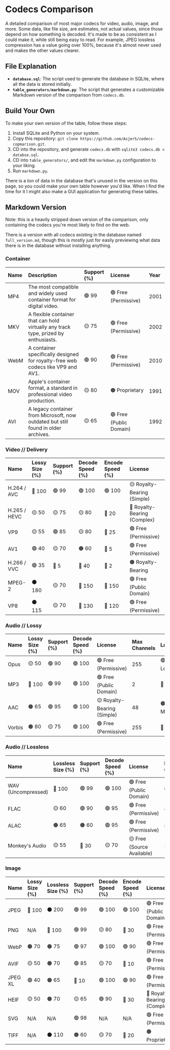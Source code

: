 # Codecs Comparison

A detailed comparison of most major codecs for video, audio, image, and more. Some data, like file size, are estimates, not actual values, since those depend on how something is decoded. It's made to be as consistent as I could make it, while still being easy to read. For example, JPEG lossless compression has a value going over 100%, because it's almost never used and makes the other values clearer.

## File Explanation

- **`database.sql`**: The script used to generate the database in SQLite, where all the data is stored initially.
- **`table_generators/markdown.py`**: The script that generates a customizable Markdown version of the comparison from `codecs.db`.

## Build Your Own

To make your own version of the table, follow these steps:

1. Install SQLite and Python on your system.
2. Copy this repository: `git clone https://github.com/AsjerS/codecs-copmarison.git`.
3. CD into the repository, and generate `codecs.db` with `sqlite3 codecs.db < databse.sql`.
4. CD into `table_generators/`, and edit the `markdown.py` configuration to your liking.
5. Run `markdown.py`.

There is a ton of data in the database that's unused in the version on this page, so you could make your own table however you'd like. When I find the time for it I might also make a GUI application for generating these tables.

## Markdown Version

Note: this is a heavily stripped down version of the comparison, only containing the codecs you're most likely to find on the web.

There is a version with all codecs existing in the database named `full_version.md`, though this is mostly just for easily previewing what data there is in the database without installing anything.

### Container

| Name | Description | Support (%) | License | Year |
|:---|:---|:---|:---|:---|
| MP4 | The most compatible and widely used container format for digital video. | 🟢 99 | 🟢 Free (Permissive) | 2001 |
| MKV | A flexible container that can hold virtually any track type, prized by enthusiasts. | 🟡 75 | 🟢 Free (Permissive) | 2002 |
| WebM | A container specifically designed for royalty-free web codecs like VP9 and AV1. | 🟢 90 | 🟢 Free (Permissive) | 2010 |
| MOV | Apple's container format, a standard in professional video production. | 🟡 80 | 🟠 Proprietary | 1991 |
| AVI | A legacy container from Microsoft, now outdated but still found in older archives. | 🟡 65 | 🟢 Free (Public Domain) | 1992 |

### Video // Delivery

| Name | Lossy Size (%) | Support (%) | Decode Speed (%) | Encode Speed (%) | License |
|:---|:---|:---|:---|:---|:---|
| H.264 / AVC | 🔴 100 | 🟢 99 | 🟢 100 | 🟢 100 | 🟡 Royalty-Bearing (Simple) |
| H.265 / HEVC | 🟡 50 | 🟡 75 | 🟡 80 | 🔴 20 | 🔴 Royalty-Bearing (Complex) |
| VP9 | 🟡 55 | 🟢 85 | 🟡 80 | 🔴 25 | 🟢 Free (Permissive) |
| AV1 | 🟢 40 | 🟡 70 | 🟠 60 | 🔴 5 | 🟢 Free (Permissive) |
| H.266 / VVC | 🟢 35 | 🔴 5 | 🔴 40 | 🔴 2 | 🟠 Royalty-Bearing |
| MPEG-2 | ⚫ 180 | 🟡 70 | 🔵 150 | 🔵 150 | 🟢 Free (Public Domain) |
| VP8 | ⚫ 115 | 🟡 70 | 🔵 130 | 🔵 120 | 🟢 Free (Permissive) |

### Audio // Lossy

| Name | Lossy Size (%) | Support (%) | Decode Speed (%) | License | Max Channels | Latency |
|:---|:---|:---|:---|:---|:---|:---|
| Opus | 🟡 50 | 🟢 90 | 🟢 100 | 🟢 Free (Permissive) | 255 | 🟢 Very Low |
| MP3 | 🔴 100 | 🟢 99 | 🟢 100 | 🟢 Free (Public Domain) | 2 | 🔴 High |
| AAC | 🟠 65 | 🟢 95 | 🟢 100 | 🟡 Royalty-Bearing (Simple) | 48 | 🟠 Medium |
| Vorbis | 🟠 80 | 🟡 75 | 🟢 100 | 🟢 Free (Permissive) | 255 | 🔴 High |

### Audio // Lossless

| Name | Lossless Size (%) | Support (%) | Decode Speed (%) | License | Max Channels | Audio Depth (bits) |
|:---|:---|:---|:---|:---|:---|:---|
| WAV (Uncompressed) | 🔴 100 | 🟢 99 | 🟢 100 | 🟢 Free (Public Domain) | 65536 | 32 |
| FLAC | 🟡 60 | 🟢 90 | 🟢 95 | 🟢 Free (Permissive) | 8 | 32 |
| ALAC | 🟠 65 | 🟠 60 | 🟢 95 | 🟢 Free (Permissive) | 8 | 32 |
| Monkey's Audio | 🟡 55 | 🔴 30 | 🟡 70 | 🟡 Free (Source Available) | 32 | 24 |

### Image

| Name | Lossy Size (%) | Lossless Size (%) | Support (%) | Decode Speed (%) | Encode Speed (%) | License | Alpha? |
|:---|:---|:---|:---|:---|:---|:---|:---|
| JPEG | 🔴 100 | ⚫ 200 | 🟢 99 | 🟢 100 | 🟢 100 | 🟢 Free (Public Domain) | No |
| PNG | N/A | 🔴 100 | 🟢 99 | 🟡 80 | 🔴 30 | 🟢 Free (Permissive) | Yes |
| WebP | 🟠 70 | 🟠 75 | 🟢 97 | 🟢 100 | 🟢 90 | 🟢 Free (Permissive) | Yes |
| AVIF | 🟡 50 | 🟠 70 | 🟢 85 | 🟡 70 | 🔴 10 | 🟢 Free (Permissive) | Yes |
| JPEG XL | 🟢 40 | 🟠 65 | 🔴 10 | 🟢 100 | 🟢 90 | 🟢 Free (Permissive) | Yes |
| HEIF | 🟡 50 | 🟠 70 | 🟡 65 | 🟢 90 | 🔴 30 | 🔴 Royalty-Bearing (Complex) | Yes |
| SVG | N/A | N/A | 🟢 98 | N/A | N/A | 🟢 Free (Permissive) | Yes |
| TIFF | N/A | ⚫ 110 | 🟠 60 | 🟡 70 | 🔴 20 | 🟠 Proprietary | Yes |

